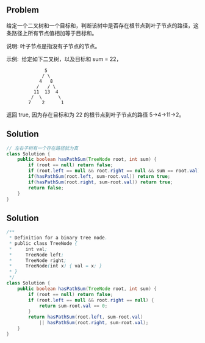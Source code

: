 ## Problem
给定一个二叉树和一个目标和，判断该树中是否存在根节点到叶子节点的路径，这条路径上所有节点值相加等于目标和。

说明: 叶子节点是指没有子节点的节点。

示例: 
给定如下二叉树，以及目标和 sum = 22，
```
              5
             / \
            4   8
           /   / \
          11  13  4
         /  \      \
        7    2      1
```
返回 true, 因为存在目标和为 22 的根节点到叶子节点的路径 5->4->11->2。

## Solution
```java
// 左右子树有一个存在路径就为真
class Solution {
    public boolean hasPathSum(TreeNode root, int sum) {
        if (root == null) return false;
        if (root.left == null && root.right == null && sum == root.val) return true;
        if(hasPathSum(root.left, sum-root.val)) return true;
        if(hasPathSum(root.right, sum-root.val)) return true;
        return false;
    }
}
```

## Solution
```java
/**
 * Definition for a binary tree node.
 * public class TreeNode {
 *     int val;
 *     TreeNode left;
 *     TreeNode right;
 *     TreeNode(int x) { val = x; }
 * }
 */
class Solution {
    public boolean hasPathSum(TreeNode root, int sum) {
        if (root == null) return false;
        if (root.left == null && root.right == null) {
            return sum-root.val == 0;
        }
        return hasPathSum(root.left, sum-root.val)
            || hasPathSum(root.right, sum-root.val);
    }
}
```